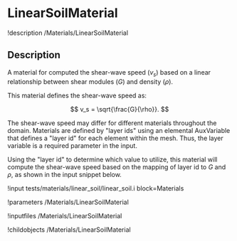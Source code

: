# LinearSoilMaterial

!description /Materials/LinearSoilMaterial

## Description
A material for computed the shear-wave speed ($v_s$) based on a linear relationship between shear modules ($G$) and
density ($\rho$).

This material defines the shear-wave speed as:

$$
v_s = \sqrt{\frac{G}{\rho}}.
$$

The shear-wave speed may differ for different materials throughout the domain. Materials are defined by "layer ids"
using an elemental AuxVariable that defines a "layer id" for each element within the mesh. Thus, the layer variable
is a required parameter in the input.

Using the "layer id" to determine which value to utilize, this material will compute the shear-wave speed based on
the mapping of layer id to $G$ and $\rho$, as shown in the input snippet below.

!input tests/materials/linear_soil/linear_soil.i block=Materials

!parameters /Materials/LinearSoilMaterial

!inputfiles /Materials/LinearSoilMaterial

!childobjects /Materials/LinearSoilMaterial
